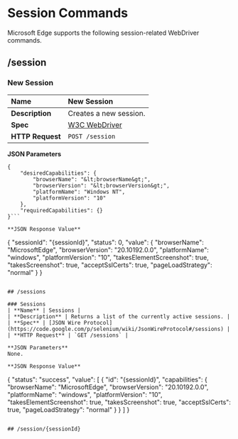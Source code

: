 # Session Commands
Microsoft Edge supports the following session-related WebDriver commands.

## /session

### New Session

| **Name** | New Session |
| :------- | :---------- |
| **Description** | Creates a new session. |
| **Spec** | [W3C WebDriver](https://w3c.github.io/webdriver/webdriver-spec.html#new-session) |
| **HTTP Request** | `POST /session` |

**JSON Parameters**
```
{
    "desiredCapabilities": {
        "browserName": "&lt;browserName&gt;",
        "browserVersion": "&lt;browserVersion&gt;",
        "platformName": "Windows NT",
        "platformVersion": "10"
    },
    "requiredCapabilities": {}
}```

**JSON Response Value**
```
{
    "sessionId": "{sessionId}",
    "status": 0,
    "value": {
        "browserName": "MicrosoftEdge",
        "browserVersion": "20.10192.0.0",
        "platformName": "windows",
        "platformVersion": "10",
        "takesElementScreenshot": true,
        "takesScreenshot": true,
        "acceptSslCerts": true,
        "pageLoadStrategy": "normal"
    }
}
```

## /sessions

### Sessions
| **Name** | Sessions |
| **Description** | Returns a list of the currently active sessions. |
| **Spec** | [JSON Wire Protocol](https://code.google.com/p/selenium/wiki/JsonWireProtocol#/sessions) |
| **HTTP Request** | `GET /sessions` |

**JSON Parameters**
None.

**JSON Response Value**
```
{
    "status": "success",
    "value": [
        {
            "id": "{sessionId}",
            "capabilities": {
                "browserName": "MicrosoftEdge",
                "browserVersion": "20.10192.0.0",
                "platformName": "windows",
                "platformVersion": "10",
                "takesElementScreenshot": true,
                "takesScreenshot": true,
                "acceptSslCerts": true,
                "pageLoadStrategy": "normal"
            }
        }
    ]
}
```

## /session/{sessionId}
